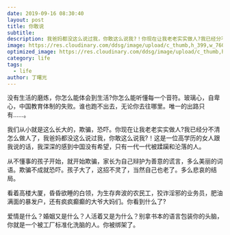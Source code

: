 ```yaml
---
date: 2019-09-16 08:30:40
layout: post
title: 你敢说
subtitle:
description: 我爸妈都没这么说过我，你敢这么说我?！你现在让我老老实实做人?我已经分不清怎么做人了
image: https://res.cloudinary.com/ddsg/image/upload/c_thumb,h_399,w_760/v1568593617/markus-spiske-iWzIP19Rync-unsplash_lplbt2.jpg
optimized_image: https://res.cloudinary.com/ddsg/image/upload/c_thumb,h_200,w_380/v1568593617/markus-spiske-iWzIP19Rync-unsplash_lplbt2.jpg
category: life
tags:
  - life
author: 丁曙光
---
```

没有生活的磨炼，你怎么能体会到生活?你怎么能听懂每一个音符。玻璃心，自卑心，中国教育体制的失败。谁也跑不出去，无论你去往哪里。唯一的出路只有……。  

我们从小就是这么长大的，欺骗，恐吓。你现在让我老老实实做人?我已经分不清怎么做人了，我爸妈都没这么说过我，你敢这么说我?！这是一位高学历的女人跟我说的话，我深深的感到中国没有希望，只有一代一代被蹂躏和沦落的人。  

从不懂事的孩子开始，就开始欺骗，家长为自己辩护为善意的谎言，多么美丽的词语。欺骗不成就恐吓。孩子大了，这招不灵了，当然自己也老了。多么悲哀的结局。  

看着高楼大厦，昏昏欲睡的白领，为生存奔波的农民工，狡诈淫邪的业务员，肥油满面的暴发户，还有疯疯癫癫的大爷大妈们。你看到什么了?  

爱情是什么？婚姻又是什么？人活着又是为什么？别拿书本的语言包装你的头脑，你就是一个被工厂标准化洗脑的人。你被绑架了。
